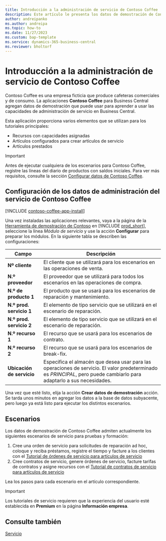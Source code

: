 ```yaml
---
title: Introducción a la administración de servicio de Contoso Coffee
description: Este artículo le presenta los datos de demostración de Consoso Coffee para gestión de servicio.
author: andreipanko
ms.author: andreipa
ms.topic: how-to
ms.date: 11/27/2023
ms.custom: bap-template
ms.service: dynamics-365-business-central
ms.reviewer: bholtorf
---
```


# Introducción a la administración de servicio de Contoso Coffee

Contoso Coffee es una empresa ficticia que produce cafeteras comerciales y de consumo. La aplicaciones **Contoso Coffee** para Business Central agregan datos de demostración que puede usar para aprender a usar las capacidades de administración de servicio en Business Central.

Esta aplicación proporciona varios elementos que se utilizan para los tutoriales principales:

- Recursos con capacidades asignadas
- Artículos configurados para crear artículos de servicio
- Artículos prestados

> [!IMPORTANT]
> Antes de ejecutar cualquiera de los escenarios para Contoso Coffee, registre las líneas del diario de productos con saldos iniciales. Para ver más requisitos, consulte la sección [Configurar datos de Contoso Coffee](#set-up-contoso-coffee-service-management-data).
>
> 
## Configuración de los datos de administración del servicio de Contoso Coffee

[!INCLUDE [contoso-coffee-app-install](../../includes/contoso-coffee-app-install.md)]

Una vez instaladas las aplicaciones relevantes, vaya a la página de la [Herramienta de demostración de Contoso](https://businesscentral.dynamics.com/?page=5194) en [!INCLUDE [prod_short](../../includes/prod_short.md)], seleccione la línea *Módulo de servicio* y use la acción **Configurar** para preparar los módulos. En la siguiente tabla se describen las configuraciones:  

|Campo  |Descripción  |
|---------|---------|
|**Nº cliente**  |El cliente que se utilizará para los escenarios en las operaciones de venta.|
|**N.º proveedor**  |El proveedor que se utilizará para todos los escenarios en las operaciones de compra.|
|**N.º de producto 1**  |El producto que se usará para los escenarios de reparación y mantenimiento.|
|**N.º prod. servicio 1**  |El elemento de tipo servicio que se utilizará en el escenario de reparación.|
|**N.º prod. servicio 2**  |El elemento de tipo servicio que se utilizará en el escenario de reparación.|
|**N.º recurso 1**  |El recurso que se usará para los escenarios de contrato.|
|**N.º recurso 2**  |El recurso que se usará para los escenarios de break-fix.|
|**Ubicación de servicio** |Especifica el almacén que desea usar para las operaciones de servicio. El valor predeterminado es *PRINCIPAL*, pero puede cambiarlo para adaptarlo a sus necesidades.|

Una vez que esté listo, elija la acción **Crear datos de demostración** acción. Se tarda unos minutos en agregar los datos a la base de datos subyacente, pero luego ya está listo para ejecutar los distintos escenarios.  

## Escenarios

Los datos de demostración de Contoso Coffee admiten actualmente los siguientes escenarios de servicio para pruebas y formación:

1. Cree una orden de servicio para solicitudes de reparación ad hoc, coloque y reciba préstamos, registre el tiempo y facture a los clientes con el [Tutorial de órdenes de servicio para artículos de servicio](service-basic-flow-order.md)
2. Cree contratos de servicio, genere órdenes de servicio, facture tarifas de contratos y asigne recursos con el [Tutorial de contratos de servicio para artículos de servicio](service-contract-flow.md)

Lea los pasos para cada escenario en el artículo correspondiente.  

> [!IMPORTANT]
> Los tutoriales de servicio requieren que la experiencia del usuario esté establecida en **Premium** en la página **Información empresa**.


## Consulte también

[Servicio](../../service-service.md)
